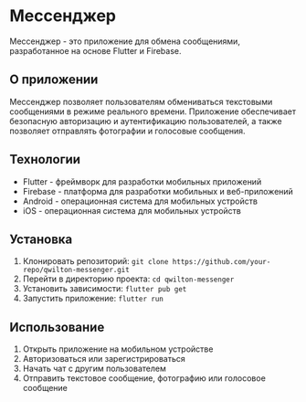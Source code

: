 # Мессенджер

Мессенджер - это приложение для обмена сообщениями, разработанное на основе Flutter и Firebase.

## О приложении

Мессенджер позволяет пользователям обмениваться текстовыми сообщениями в режиме реального времени. Приложение обеспечивает безопасную авторизацию и аутентификацию пользователей, а также позволяет отправлять фотографии и голосовые сообщения.

## Технологии

* Flutter - фреймворк для разработки мобильных приложений
* Firebase - платформа для разработки мобильных и веб-приложений
* Android - операционная система для мобильных устройств
* iOS - операционная система для мобильных устройств

## Установка

1. Клонировать репозиторий: `git clone https://github.com/your-repo/qwilton-messenger.git`
2. Перейти в директорию проекта: `cd qwilton-messenger`
3. Установить зависимости: `flutter pub get`
4. Запустить приложение: `flutter run`

## Использование

1. Открыть приложение на мобильном устройстве
2. Авторизоваться или зарегистрироваться
3. Начать чат с другим пользователем
4. Отправить текстовое сообщение, фотографию или голосовое сообщение
